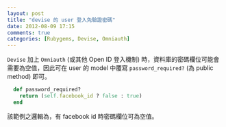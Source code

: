 ```yaml
---
layout: post
title: "devise 的 user 登入免驗證密碼"
date: 2012-08-09 17:15
comments: true
categories: [Rubygems, Devise, Omniauth]
---
```

`Devise` 加上 `Omniauth` (或其他 Open ID 登入機制) 時，資料庫的密碼欄位可能會需要為空值，因此可在 user 的 model 中覆寫 `password_required?` (為 public method) 即可。

<!-- more -->

```ruby app/models/user.rb
  def password_required?
    return (self.facebook_id ? false : true)
  end
```

該範例之邏輯為，有 facebook id 時密碼欄位可為空值。
